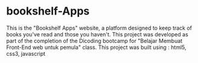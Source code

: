 # bookshelf-Apps
This is the "Bookshelf Apps" website, a platform designed to keep track of books you've read and those you haven't. This project was developed as part of the completion of the Dicoding bootcamp for "Belajar Membuat Front-End web untuk pemula" class.
This project was built using : html5, css3, javascript
